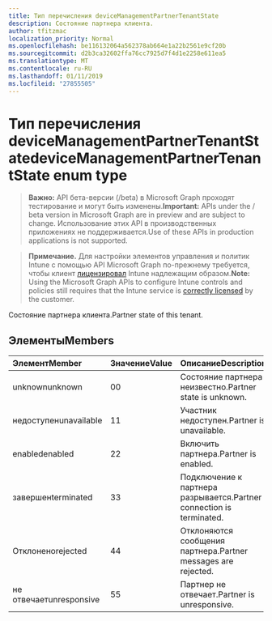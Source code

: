 ```yaml
---
title: Тип перечисления deviceManagementPartnerTenantState
description: Состояние партнера клиента.
author: tfitzmac
localization_priority: Normal
ms.openlocfilehash: be116132064a562378ab664e1a22b2561e9cf20b
ms.sourcegitcommit: d2b3ca32602ffa76cc7925d7f4d1e2258e611ea5
ms.translationtype: MT
ms.contentlocale: ru-RU
ms.lasthandoff: 01/11/2019
ms.locfileid: "27855505"
---
```

# <a name="devicemanagementpartnertenantstate-enum-type"></a><span data-ttu-id="aafb6-103">Тип перечисления deviceManagementPartnerTenantState</span><span class="sxs-lookup"><span data-stu-id="aafb6-103">deviceManagementPartnerTenantState enum type</span></span>

> <span data-ttu-id="aafb6-104">**Важно:** API бета-версии (/beta) в Microsoft Graph проходят тестирование и могут быть изменены.</span><span class="sxs-lookup"><span data-stu-id="aafb6-104">**Important:** APIs under the / beta version in Microsoft Graph are in preview and are subject to change.</span></span> <span data-ttu-id="aafb6-105">Использование этих API в производственных приложениях не поддерживается.</span><span class="sxs-lookup"><span data-stu-id="aafb6-105">Use of these APIs in production applications is not supported.</span></span>

> <span data-ttu-id="aafb6-106">**Примечание.** Для настройки элементов управления и политик Intune с помощью API Microsoft Graph по-прежнему требуется, чтобы клиент [лицензировал](https://go.microsoft.com/fwlink/?linkid=839381) Intune надлежащим образом.</span><span class="sxs-lookup"><span data-stu-id="aafb6-106">**Note:** Using the Microsoft Graph APIs to configure Intune controls and policies still requires that the Intune service is [correctly licensed](https://go.microsoft.com/fwlink/?linkid=839381) by the customer.</span></span>

<span data-ttu-id="aafb6-107">Состояние партнера клиента.</span><span class="sxs-lookup"><span data-stu-id="aafb6-107">Partner state of this tenant.</span></span>
## <a name="members"></a><span data-ttu-id="aafb6-108">Элементы</span><span class="sxs-lookup"><span data-stu-id="aafb6-108">Members</span></span>
|<span data-ttu-id="aafb6-109">Элемент</span><span class="sxs-lookup"><span data-stu-id="aafb6-109">Member</span></span>|<span data-ttu-id="aafb6-110">Значение</span><span class="sxs-lookup"><span data-stu-id="aafb6-110">Value</span></span>|<span data-ttu-id="aafb6-111">Описание</span><span class="sxs-lookup"><span data-stu-id="aafb6-111">Description</span></span>|
|:---|:---|:---|
|<span data-ttu-id="aafb6-112">unknown</span><span class="sxs-lookup"><span data-stu-id="aafb6-112">unknown</span></span>|<span data-ttu-id="aafb6-113">0</span><span class="sxs-lookup"><span data-stu-id="aafb6-113">0</span></span>|<span data-ttu-id="aafb6-114">Состояние партнера неизвестно.</span><span class="sxs-lookup"><span data-stu-id="aafb6-114">Partner state is unknown.</span></span>|
|<span data-ttu-id="aafb6-115">недоступен</span><span class="sxs-lookup"><span data-stu-id="aafb6-115">unavailable</span></span>|<span data-ttu-id="aafb6-116">1</span><span class="sxs-lookup"><span data-stu-id="aafb6-116">1</span></span>|<span data-ttu-id="aafb6-117">Участник недоступен.</span><span class="sxs-lookup"><span data-stu-id="aafb6-117">Partner is unavailable.</span></span>|
|<span data-ttu-id="aafb6-118">enabled</span><span class="sxs-lookup"><span data-stu-id="aafb6-118">enabled</span></span>|<span data-ttu-id="aafb6-119">2</span><span class="sxs-lookup"><span data-stu-id="aafb6-119">2</span></span>|<span data-ttu-id="aafb6-120">Включить партнера.</span><span class="sxs-lookup"><span data-stu-id="aafb6-120">Partner is enabled.</span></span>|
|<span data-ttu-id="aafb6-121">завершен</span><span class="sxs-lookup"><span data-stu-id="aafb6-121">terminated</span></span>|<span data-ttu-id="aafb6-122">3</span><span class="sxs-lookup"><span data-stu-id="aafb6-122">3</span></span>|<span data-ttu-id="aafb6-123">Подключение к партнера разрывается.</span><span class="sxs-lookup"><span data-stu-id="aafb6-123">Partner connection is terminated.</span></span>|
|<span data-ttu-id="aafb6-124">Отклонено</span><span class="sxs-lookup"><span data-stu-id="aafb6-124">rejected</span></span>|<span data-ttu-id="aafb6-125">4</span><span class="sxs-lookup"><span data-stu-id="aafb6-125">4</span></span>|<span data-ttu-id="aafb6-126">Отклоняются сообщения партнера.</span><span class="sxs-lookup"><span data-stu-id="aafb6-126">Partner messages are rejected.</span></span>|
|<span data-ttu-id="aafb6-127">не отвечает</span><span class="sxs-lookup"><span data-stu-id="aafb6-127">unresponsive</span></span>|<span data-ttu-id="aafb6-128">5</span><span class="sxs-lookup"><span data-stu-id="aafb6-128">5</span></span>|<span data-ttu-id="aafb6-129">Партнер не отвечает.</span><span class="sxs-lookup"><span data-stu-id="aafb6-129">Partner is unresponsive.</span></span>|





